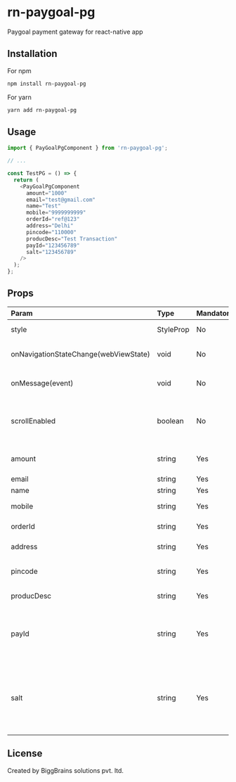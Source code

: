 # rn-paygoal-pg

Paygoal payment gateway for react-native app

## Installation

For npm

```sh
npm install rn-paygoal-pg
```

For yarn

```sh
yarn add rn-paygoal-pg
```

## Usage

```js
import { PayGoalPgComponent } from 'rn-paygoal-pg';

// ...

const TestPG = () => {
  return (
    <PayGoalPgComponent
      amount="1000"
      email="test@gmail.com"
      name="Test"
      mobile="9999999999"
      orderId="ref@123"
      address="Delhi"
      pincode="110000"
      producDesc="Test Transaction"
      payId="123456789"
      salt="123456789"
    />
  );
};
```

## Props

| Param                                 | Type                 | Mandatory | #Description                                                            |
| :------------------------------------ | :------------------- | :-------- | :---------------------------------------------------------------------- |
| style                                 | StyleProp<ViewStyle> | No        | View style prop                                                         |
| onNavigationStateChange(webViewState) | void                 | No        | function to handle current URL                                          |
| onMessage(event)                      | void                 | No        | Function to handle SDK res                                              |
| scrollEnabled                         | boolean              | No        | weather the SDK view will be scrollable or not                          |
| amount                                | string               | Yes       | amout of transaction (in paise)                                         |
| email                                 | string               | Yes       | email of user                                                           |
| name                                  | string               | Yes       | name of user                                                            |
| mobile                                | string               | Yes       | mobile of user                                                          |
| orderId                               | string               | Yes       | unique refrence ID                                                      |
| address                               | string               | Yes       | Address of user                                                         |
| pincode                               | string               | Yes       | Pincode of user's address                                               |
| producDesc                            | string               | Yes       | Product Description                                                     |
| payId                                 | string               | Yes       | PayId provided by the PayGoal payment gateway team                      |
| salt                                  | string               | Yes       | Salt string for encryption provided by the PayGoal payment gateway team |

## License

Created by BiggBrains solutions pvt. ltd.
